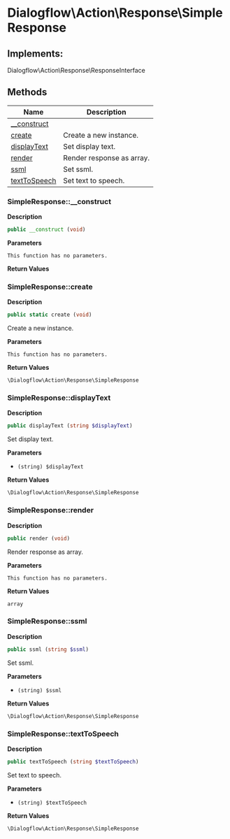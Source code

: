 # Dialogflow\Action\Response\SimpleResponse  



## Implements:
Dialogflow\Action\Response\ResponseInterface



## Methods

| Name | Description |
|------|-------------|
|[__construct](#simpleresponse__construct)||
|[create](#simpleresponsecreate)|Create a new instance.|
|[displayText](#simpleresponsedisplaytext)|Set display text.|
|[render](#simpleresponserender)|Render response as array.|
|[ssml](#simpleresponsessml)|Set ssml.|
|[textToSpeech](#simpleresponsetexttospeech)|Set text to speech.|




### SimpleResponse::__construct  

**Description**

```php
public __construct (void)
```

 

 

**Parameters**

`This function has no parameters.`

**Return Values**




### SimpleResponse::create  

**Description**

```php
public static create (void)
```

Create a new instance. 

 

**Parameters**

`This function has no parameters.`

**Return Values**

`\Dialogflow\Action\Response\SimpleResponse`





### SimpleResponse::displayText  

**Description**

```php
public displayText (string $displayText)
```

Set display text. 

 

**Parameters**

* `(string) $displayText`

**Return Values**

`\Dialogflow\Action\Response\SimpleResponse`





### SimpleResponse::render  

**Description**

```php
public render (void)
```

Render response as array. 

 

**Parameters**

`This function has no parameters.`

**Return Values**

`array`





### SimpleResponse::ssml  

**Description**

```php
public ssml (string $ssml)
```

Set ssml. 

 

**Parameters**

* `(string) $ssml`

**Return Values**

`\Dialogflow\Action\Response\SimpleResponse`





### SimpleResponse::textToSpeech  

**Description**

```php
public textToSpeech (string $textToSpeech)
```

Set text to speech. 

 

**Parameters**

* `(string) $textToSpeech`

**Return Values**

`\Dialogflow\Action\Response\SimpleResponse`




